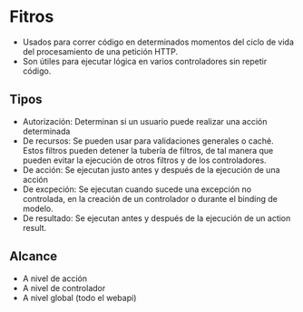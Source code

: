 # Fitros #

* Usados para correr código en determinados momentos del ciclo de vida del procesamiento
  de una petición HTTP.
* Son útiles para ejecutar lógica en varios controladores sin repetir código.

## Tipos
* Autorización: Determinan si un usuario puede realizar una acción determinada
* De recursos: Se pueden usar para validaciones generales o caché.  Estos filtros
    pueden detener la tubería de filtros, de tal manera que pueden evitar la ejecución
    de otros filtros y de los controladores.
* De acción: Se ejecutan justo antes y después de la ejecución de una acción
* De excpeción: Se ejecutan cuando sucede una excepción no controlada, en la creación
    de un controlador o durante el binding de modelo.
* De resultado: Se ejecutan antes y después de la ejecución de un action result.

## Alcance
* A nivel de acción
* A nivel de controlador
* A nivel global (todo el webapi)